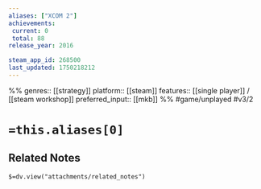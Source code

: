 ```yaml
---
aliases: ["XCOM 2"]
achievements:
 current: 0
 total: 88
release_year: 2016

steam_app_id: 268500
last_updated: 1750218212
---
```

%%
genres:: [[strategy]]
platform:: [[steam]]
features:: [[single player]] / [[steam workshop]]
preferred_input:: [[mkb]]
%%
#game/unplayed
#v3/2

# `=this.aliases[0]`
## Related Notes
`$=dv.view("attachments/related_notes")`